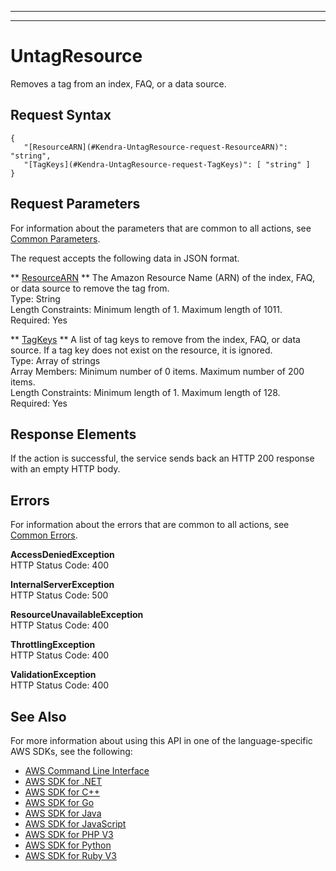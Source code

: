 --------

--------

# UntagResource<a name="API_UntagResource"></a>

Removes a tag from an index, FAQ, or a data source\.

## Request Syntax<a name="API_UntagResource_RequestSyntax"></a>

```
{
   "[ResourceARN](#Kendra-UntagResource-request-ResourceARN)": "string",
   "[TagKeys](#Kendra-UntagResource-request-TagKeys)": [ "string" ]
}
```

## Request Parameters<a name="API_UntagResource_RequestParameters"></a>

For information about the parameters that are common to all actions, see [Common Parameters](CommonParameters.md)\.

The request accepts the following data in JSON format\.

 ** [ResourceARN](#API_UntagResource_RequestSyntax) **   <a name="Kendra-UntagResource-request-ResourceARN"></a>
The Amazon Resource Name \(ARN\) of the index, FAQ, or data source to remove the tag from\.  
Type: String  
Length Constraints: Minimum length of 1\. Maximum length of 1011\.  
Required: Yes

 ** [TagKeys](#API_UntagResource_RequestSyntax) **   <a name="Kendra-UntagResource-request-TagKeys"></a>
A list of tag keys to remove from the index, FAQ, or data source\. If a tag key does not exist on the resource, it is ignored\.  
Type: Array of strings  
Array Members: Minimum number of 0 items\. Maximum number of 200 items\.  
Length Constraints: Minimum length of 1\. Maximum length of 128\.  
Required: Yes

## Response Elements<a name="API_UntagResource_ResponseElements"></a>

If the action is successful, the service sends back an HTTP 200 response with an empty HTTP body\.

## Errors<a name="API_UntagResource_Errors"></a>

For information about the errors that are common to all actions, see [Common Errors](CommonErrors.md)\.

 **AccessDeniedException**   
HTTP Status Code: 400

 **InternalServerException**   
HTTP Status Code: 500

 **ResourceUnavailableException**   
HTTP Status Code: 400

 **ThrottlingException**   
HTTP Status Code: 400

 **ValidationException**   
HTTP Status Code: 400

## See Also<a name="API_UntagResource_SeeAlso"></a>

For more information about using this API in one of the language\-specific AWS SDKs, see the following:
+  [AWS Command Line Interface](https://docs.aws.amazon.com/goto/aws-cli/kendra-2019-02-03/UntagResource) 
+  [AWS SDK for \.NET](https://docs.aws.amazon.com/goto/DotNetSDKV3/kendra-2019-02-03/UntagResource) 
+  [AWS SDK for C\+\+](https://docs.aws.amazon.com/goto/SdkForCpp/kendra-2019-02-03/UntagResource) 
+  [AWS SDK for Go](https://docs.aws.amazon.com/goto/SdkForGoV1/kendra-2019-02-03/UntagResource) 
+  [AWS SDK for Java](https://docs.aws.amazon.com/goto/SdkForJava/kendra-2019-02-03/UntagResource) 
+  [AWS SDK for JavaScript](https://docs.aws.amazon.com/goto/AWSJavaScriptSDK/kendra-2019-02-03/UntagResource) 
+  [AWS SDK for PHP V3](https://docs.aws.amazon.com/goto/SdkForPHPV3/kendra-2019-02-03/UntagResource) 
+  [AWS SDK for Python](https://docs.aws.amazon.com/goto/boto3/kendra-2019-02-03/UntagResource) 
+  [AWS SDK for Ruby V3](https://docs.aws.amazon.com/goto/SdkForRubyV3/kendra-2019-02-03/UntagResource) 